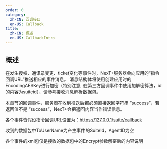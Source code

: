 ```yaml
---
order: 0
category:
  zh-CN: 回调接口
  en-US: Callback
title: 
  zh-CN: 概述
  en-US: CallbackIntro
---
```


## 概述

在发生授权、通讯录变更、ticket变化等事件时，NexT+服务器会向应用的“指令回调URL”推送相应的事件消息。
消息结构体将使用创建应用时的EncodingAESKey进行加密（特别注意, 在第三方回调事件中使用加解密算法，id的内容为suiteid），请参考接收消息解析数据包。

本章节的回调事件，服务商在收到推送后都必须直接返回字符串 “success”，若返回值不是 “success”，NexT+会把返回内容当作错误信息。

各个事件皆假设指令回调URL设置为：https://127.0.0.1/suite/callback

收到的数据包中ToUserName为产生事件的SuiteId，AgentID为空

各个事件的xml包仅是接收的数据包中的Encrypt参数解密后的内容说明